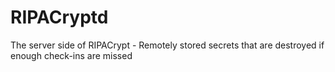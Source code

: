 # RIPACryptd
The server side of RIPACrypt - Remotely stored secrets that are destroyed if enough check-ins are missed
